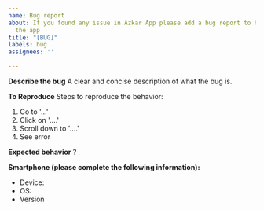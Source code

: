 ```yaml
---
name: Bug report
about: If you found any issue in Azkar App please add a bug report to help us improve
  the app
title: "[BUG]"
labels: bug
assignees: ''

---
```


**Describe the bug**
A clear and concise description of what the bug is.

**To Reproduce**
Steps to reproduce the behavior:
1. Go to '...'
2. Click on '....'
3. Scroll down to '....'
4. See error

**Expected behavior**
?



**Smartphone (please complete the following information):**
 - Device: 
 - OS: 
 - Version 


